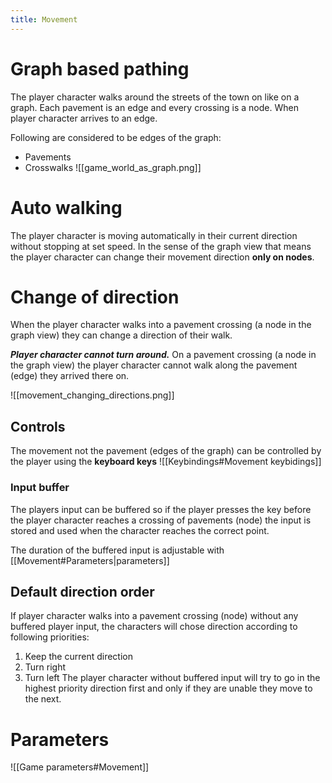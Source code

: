 ```yaml
---
title: Movement
---
```

# Graph based pathing
The player character walks around the streets of the town on like on a graph. Each pavement is an edge and every crossing is a node. When player character arrives to an edge. 

Following are considered to be edges of the graph:
- Pavements 
- Crosswalks
![[game_world_as_graph.png]]
# Auto walking
The player character is moving automatically in their current direction without stopping at set speed. In the sense of the graph view that means the player character can change their movement direction **only on nodes**.

# Change of direction
When the player character walks into a pavement crossing (a node in the graph view) they can change a direction of their walk. 

***Player character cannot turn around.*** On a pavement crossing (a node in the graph view) the player character cannot walk along the pavement (edge) they arrived there on. 

![[movement_changing_directions.png]]
## Controls 
The movement not the pavement (edges of the graph) can be controlled by the player using the **keyboard keys**
![[Keybindings#Movement keybidings]]
### Input buffer
The players input can be buffered so if the player presses the key before the player character reaches a crossing of pavements (node) the input is stored and used when the character reaches the correct point. 

The duration of the buffered input is adjustable with [[Movement#Parameters|parameters]] 
## Default direction order
If player character walks into a pavement crossing (node) without any buffered player input, the characters will chose direction according to following priorities:
1. Keep the current direction
2. Turn right
3. Turn left
The player character without buffered input will try to go in the highest priority direction first and only if they are unable they move to the next.
# Parameters
![[Game parameters#Movement]]
